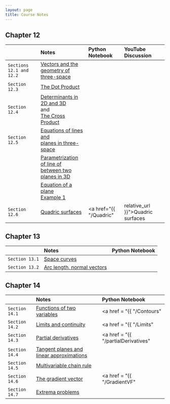 ```yaml
---
layout: page
title: Course Notes
---
```


## Chapter 12

|                | Notes | Python Notebook | YouTube Discussion |
|:---------------|:------|:----------------|:------------------ |
| `Sections 12.1 and 12.2` | <a href = "{{ site.baseurl }}/CourseMaterials/Notes/Section-12-1-2.pdf">Vectors and the <br /> geometry of three-space</a> | | |
| `Section 12.3` | <a href = "{{ site.baseurl }}/CourseMaterials/Notes/DotProduct.pdf">The Dot Product</a> | | |
| `Section 12.4` | <a href = "{{ site.baseurl }}/CourseMaterials/Notes/Determinants.pdf">Determinants in 2D and 3D</a> <br /> and <br /> <a href = "{{ site.baseurl }}/CourseMaterials/Notes/CrossProduct.pdf">The Cross Product</a> | | |
| `Section 12.5` | <a href = "{{ site.baseurl }}/CourseMaterials/Notes/Section-12-5.pdf">Equations of lines and <br /> planes in three-space</a> | | |
|                | <a href = "{{ site.baseurl }}/CourseMaterials/Notes/EquationOfLine-Example1.pdf">Parametrization of line of<br />between two planes in 3D</a> | | |
|                | <a href = "#">Equation of a plane <br /> Example 1</a> | | |
| `Section 12.6` | <a href = "{{ site.baseurl }}/CourseMaterials/Notes/Section-12-6.pdf">Quadric surfaces</a> | <a href="{{ "/Quadric" | relative_url }}">Quadric surfaces</a> | |

## Chapter 13

|                | Notes | Python Notebook |
|:---------------|:------|:----------------|
| `Section 13.1` | <a href = "{{ site.baseurl }}/CourseMaterials/Notes/Section13-1-Notes.pdf">Space curves</a>| |
| `Section 13.2` | <a href = "{{ site.baseurl }}/CourseMaterials/Notes/Section13-2-Notes.pdf">Arc length, normal vectors</a>| |

## Chapter 14

|                | Notes | Python Notebook |
|:---------------|:------|:----------------|
| `Section 14.1` | <a href = "{{ site.baseurl }}/CourseMaterials/Notes/Section14-1-Notes.pdf">Functions of two variables</a> | <a href = "{{ "/Contours" | relative_url }}">Contour Lines</a> |
| `Section 14.2` | <a href = "{{ site.baseurl }}/CourseMaterials/Notes/Section-14-2.pdf">Limits and continuity</a> | <a href = "{{ "/Limits" | relative_url }}">Graphs when limits do not exist</a> |
| `Section 14.3` | <a href = "{{ site.baseurl }}/CourseMaterials/Notes/Section-14-3-Notes.pdf">Partial derivatives</a> | <a href = "{{ "/partialDerivatives" | relative_url }}">Partial derivatives</a> |
| `Section 14.4` | <a href = "#">Tangent planes and linear approximations</a> | | 
| `Section 14.5` | <a href = "{{ site.baseurl }}/CourseMaterials/Notes/Section-14-5-Notes.pdf">Multivariable chain rule</a> | |
| `Section 14.6` | <a href = "{{ site.baseurl }}/CourseMaterials/Notes/Section-14-6-Notes.pdf">The gradient vector</a> | <a href = "{{ "/GradientVF" | relative_url }}">Gradient vector fields</a> |
| `Section 14.7` | <a href = "#">Extrema problems</a> | |


